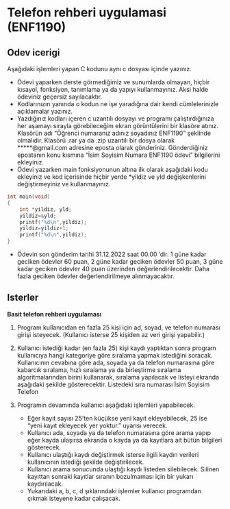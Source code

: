 # Telefon rehberi uygulamasi (ENF1190)

## Odev icerigi

Aşağıdaki işlemleri yapan C kodunu aynı c dosyası içinde yazınız. 
* Ödevi yaparken derste görmediğimiz ve sunumlarda olmayan, hiçbir kısayol, fonksiyon, tanımlama ya da yapıyı kullanmayınız. Aksi halde ödeviniz geçersiz sayılacaktır.
* Kodlarınızın yanında o kodun ne işe yaradığına dair kendi cümlelerinizle açıklamalar yazınız.
* Yazdığınız kodları içeren c uzantılı dosyayı ve programı çalıştırdığınıza her aşamayı sırayla görebileceğim ekran görüntülerini bir klasöre atınız. Klasörün adı “Öğrenci numaranız adınız soyadınız ENF1190” şeklinde olmalıdır. Klasörü .rar ya da .zip uzantılı bir dosya olarak *****@gmail.com adresine eposta olarak gönderiniz. Gönderdiğiniz epostanın konu kısmına “İsim Soyisim Numara ENF1190 ödevi” bilgilerini ekleyiniz.
* Ödevi yazarken main fonksiyonunun altına ilk olarak aşağıdaki kodu ekleyiniz ve kod içerisinde hiçbir yerde *yildiz ve yld değişkenlerini değiştirmeyiniz ve kullanmayınız.

```c
int main(void)
{
    int *yildiz, yld;
    yildiz=&yld;
    printf("%d\n",yildiz);
    yildiz=yildiz+1;
    printf("%d\n",yildiz);
}
```

* Ödevin son gönderim tarihi 31.12.2022 saat 00.00 ’dir. 1 güne kadar geciken ödevler 60 puan, 2 güne kadar geciken ödevler 50 puan, 3 güne kadar geciken ödevler 40 puan üzerinden değerlendirilecektir. Daha fazla geciken ödevler değerlendirilmeye alınmayacaktır.

## Isterler

**Basit telefon rehberi uygulaması**

1. Program kullanıcıdan en fazla 25 kişi için ad, soyad, ve telefon numarası girişi isteyecek. (Kullanıcı isterse 25 kişiden az veri girişi yapabilir.)

2. Kullanıcı istediği kadar (en fazla 25) kişi kaydı yaptıktan sonra program kullanıcıya hangi kategoriye göre sıralama yapmak istediğini soracak. Kullanıcının cevabına göre ada, soyada ya da telefon numarasına göre kabarcık sıralama, hızlı sıralama ya da birleştirme sıralama algoritmalarından birini kullanarak, sıralama yapılacak ve listeyi ekranda aşağıdaki şekilde gösterecektir.
Listedeki sıra numarası    İsim     Soyisim    Telefon

3. Programın devamında kullanıcı aşağıdaki işlemleri yapabilecek.
    * Eğer kayıt sayısı 25’ten küçükse yeni kayıt ekleyebilecek, 25 ise “yeni kayıt ekleyecek yer yoktur.” uyarısı verecek.
    * Kullanıcı ada, soyada ya da telefon numarasına göre arama yapıp eğer kayda ulaşırsa ekranda o kayda ya da kayıtlara ait bütün bilgileri gösterecek.
    * Kullanıcı ulaştığı kaydı değiştirmek isterse ilgili kaydın verileri kullanıcının istediği şekilde değiştirilecek.
    * Kullanıcı arama sonucunda ulaştığı kaydı listeden silebilecek. Silinen kayıttan sonraki kayıtlar sıranın bozulmaması için bir yukarı kaydırılacak.
    * Yukarıdaki a, b, c, d şıklarındaki işlemler kullanıcı programdan çıkmak isteyene kadar çalışacak. 